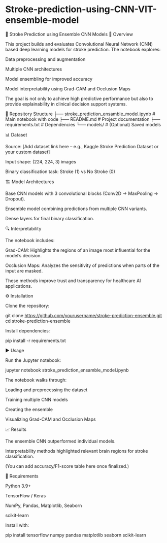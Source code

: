 # Stroke-prediction-using-CNN-VIT-ensemble-model

🧠 Stroke Prediction using Ensemble CNN Models
📌 Overview

This project builds and evaluates Convolutional Neural Network (CNN) based deep learning models for stroke prediction.
The notebook explores:

Data preprocessing and augmentation

Multiple CNN architectures

Model ensembling for improved accuracy

Model interpretability using Grad-CAM and Occlusion Maps

The goal is not only to achieve high predictive performance but also to provide explainability in clinical decision support systems.

📂 Repository Structure
├── stroke_prediction_ensamble_model.ipynb   # Main notebook with code
├── README.md                                # Project documentation
├── requirements.txt                         # Dependencies
└── models/                                  # (Optional) Saved models

📊 Dataset

Source: [Add dataset link here – e.g., Kaggle Stroke Prediction Dataset or your custom dataset]

Input shape: (224, 224, 3) images

Binary classification task: Stroke (1) vs No Stroke (0)

🏗️ Model Architectures

Base CNN models with 3 convolutional blocks (Conv2D → MaxPooling → Dropout).

Ensemble model combining predictions from multiple CNN variants.

Dense layers for final binary classification.

🔍 Interpretability

The notebook includes:

Grad-CAM: Highlights the regions of an image most influential for the model’s decision.

Occlusion Maps: Analyzes the sensitivity of predictions when parts of the input are masked.

These methods improve trust and transparency for healthcare AI applications.

⚙️ Installation

Clone the repository:

git clone https://github.com/yourusername/stroke-prediction-ensemble.git
cd stroke-prediction-ensemble


Install dependencies:

pip install -r requirements.txt

▶️ Usage

Run the Jupyter notebook:

jupyter notebook stroke_prediction_ensamble_model.ipynb


The notebook walks through:

Loading and preprocessing the dataset

Training multiple CNN models

Creating the ensemble

Visualizing Grad-CAM and Occlusion Maps

📈 Results

The ensemble CNN outperformed individual models.

Interpretability methods highlighted relevant brain regions for stroke classification.

(You can add accuracy/F1-score table here once finalized.)

📌 Requirements

Python 3.9+

TensorFlow / Keras

NumPy, Pandas, Matplotlib, Seaborn

scikit-learn

Install with:

pip install tensorflow numpy pandas matplotlib seaborn scikit-learn


